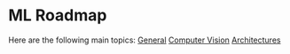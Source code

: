# ML Roadmap

Here are the following main topics:
[General](General.md)
[Computer Vision](ComputerVision.md)
[Architectures](Architectures.md)

